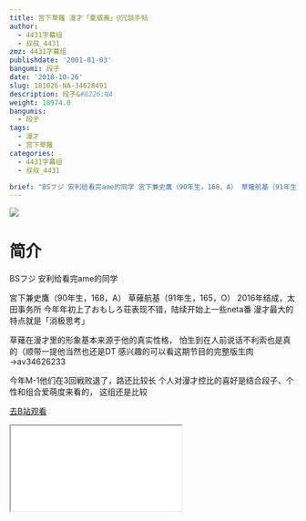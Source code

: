 ```yaml
---
title: 宮下草薙 漫才「夏威夷」@冗談手帖
author:
  - 4431字幕组
  - 叔叔_4431
zmz: 4431字幕组
publishdate: '2001-01-03'
bangumi: 段子
date: '2018-10-26'
slug: 181026-NA-34628491
description: 段子&#8226;NA
weight: 18974.0
bangumis:
  - 段子
tags:
  - 漫才
  - 宫下草薙
categories:
  - 4431字幕组
  - 叔叔_4431

brief: "BSフジ 安利给看完ame的同学 宮下兼史鷹（90年生，168，A） 草薙航基（91年生，165，O） 2016年结成，太田事务所 今年年初上了おもしろ荘表现不错，陆续开始上一些neta番 漫才最大的特点就是「消极思考」 草薙在漫才里的形象基本来源于他的真实性格， 怕生到在人前说话不利索也是真的（顺带一提他当然也还是DT 感兴趣的可以看这期节目的完整版生肉→av34626233 今年M-1他们在3回戦败退了，路还比较长 个人对漫才控比的喜好是结合段子、个性和组合爱萌度来看的， 这组还是比较"
---
```

![](https://i.imgur.com/2ET8kLW.jpg)
# 简介  
BSフジ
安利给看完ame的同学

宮下兼史鷹（90年生，168，A）
草薙航基（91年生，165，O）
2016年结成，太田事务所
今年年初上了おもしろ荘表现不错，陆续开始上一些neta番
漫才最大的特点就是「消极思考」

草薙在漫才里的形象基本来源于他的真实性格，
怕生到在人前说话不利索也是真的（顺带一提他当然也还是DT
感兴趣的可以看这期节目的完整版生肉→av34626233

今年M-1他们在3回戦败退了，路还比较长
个人对漫才控比的喜好是结合段子、个性和组合爱萌度来看的，
这组还是比较  

[去B站观看](https://www.bilibili.com/video/av34628491/)
<div class ="resp-container"><iframe class="testiframe" src="//player.bilibili.com/player.html?aid=34628491"", scrolling="no", allowfullscreen="true" > </iframe></div> 

